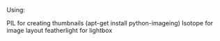 Using:

PIL for creating thumbnails (apt-get install python-imageing)
Isotope for image layout
featherlight for lightbox